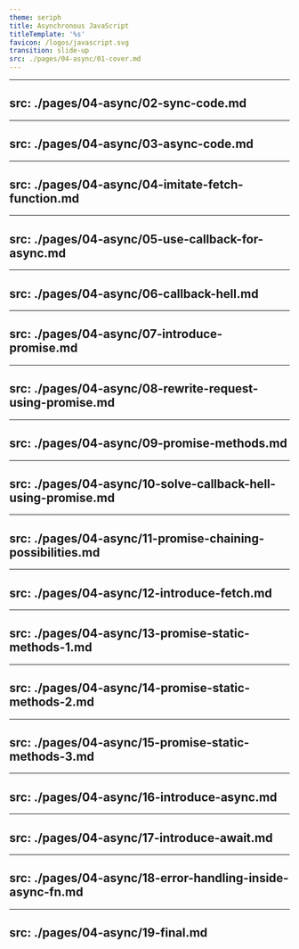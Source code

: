 ```yaml
---
theme: seriph
title: Asynchronous JavaScript
titleTemplate: '%s'
favicon: /logos/javascript.svg
transition: slide-up
src: ./pages/04-async/01-cover.md
---
```


---
src: ./pages/04-async/02-sync-code.md
---

---
src: ./pages/04-async/03-async-code.md
---

---
src: ./pages/04-async/04-imitate-fetch-function.md
---

---
src: ./pages/04-async/05-use-callback-for-async.md
---

---
src: ./pages/04-async/06-callback-hell.md
---

---
src: ./pages/04-async/07-introduce-promise.md
---

---
src: ./pages/04-async/08-rewrite-request-using-promise.md
---

---
src: ./pages/04-async/09-promise-methods.md
---

---
src: ./pages/04-async/10-solve-callback-hell-using-promise.md
---

---
src: ./pages/04-async/11-promise-chaining-possibilities.md
---

---
src: ./pages/04-async/12-introduce-fetch.md
---

---
src: ./pages/04-async/13-promise-static-methods-1.md
---

---
src: ./pages/04-async/14-promise-static-methods-2.md
---

---
src: ./pages/04-async/15-promise-static-methods-3.md
---

---
src: ./pages/04-async/16-introduce-async.md
---

---
src: ./pages/04-async/17-introduce-await.md
---

---
src: ./pages/04-async/18-error-handling-inside-async-fn.md
---

---
src: ./pages/04-async/19-final.md
---
